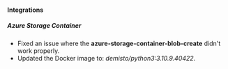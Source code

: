#### Integrations
##### Azure Storage Container
- Fixed an issue where the **azure-storage-container-blob-create** didn't work properly. 
- Updated the Docker image to: *demisto/python3:3.10.9.40422*.
